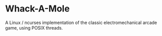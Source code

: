 # Whack-A-Mole
A Linux / ncurses implementation of the classic electromechanical arcade game, using POSIX threads.
